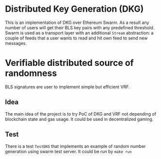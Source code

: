 # Distributed Key Generation (DKG) 

This is an implementation of DKG over Ethereum Swarm. As a result any number of users will get their BLS key pairs with any predefined threshold.
Swarm is used as a transport layer with an additional `Stream` abstraction: a couple of feeds that a user wants to read and hit own feed to send new messages.

# Verifiable distributed source of randomness
BLS signatures are user to implement simple but efficient VRF.

## Idea
The main idea of the project is to try PoC of DKG and VRF not depending of blockchain state and gas usage. It could be used in decentralized gaming.

## Test
There is a test `TestDKG` that implements an example of random number generation using swarm test server. It could be run by `make run`